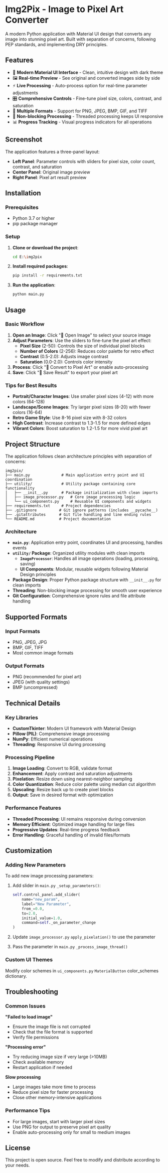 # Img2Pix - Image to Pixel Art Converter

A modern Python application with Material UI design that converts any image into stunning pixel art. Built with separation of concerns, following PEP standards, and implementing DRY principles.

## Features

- 🎨 **Modern Material UI Interface** - Clean, intuitive design with dark theme
- 🖼️ **Real-time Preview** - See original and converted images side by side
- ⚡ **Live Processing** - Auto-process option for real-time parameter adjustments
- 🎛️ **Comprehensive Controls** - Fine-tune pixel size, colors, contrast, and saturation
- 💾 **Multiple Formats** - Support for PNG, JPEG, BMP, GIF, and TIFF
- 🧵 **Non-blocking Processing** - Threaded processing keeps UI responsive
- 📊 **Progress Tracking** - Visual progress indicators for all operations

## Screenshot

The application features a three-panel layout:
- **Left Panel**: Parameter controls with sliders for pixel size, color count, contrast, and saturation
- **Center Panel**: Original image preview
- **Right Panel**: Pixel art result preview

## Installation

### Prerequisites
- Python 3.7 or higher
- pip package manager

### Setup

1. **Clone or download the project**:
   ```bash
   cd E:\img2pix
   ```

2. **Install required packages**:
   ```bash
   pip install -r requirements.txt
   ```

3. **Run the application**:
   ```bash
   python main.py
   ```

## Usage

### Basic Workflow

1. **Open an Image**: Click "📁 Open Image" to select your source image
2. **Adjust Parameters**: Use the sliders to fine-tune the pixel art effect:
   - **Pixel Size** (2-50): Controls the size of individual pixel blocks
   - **Number of Colors** (2-256): Reduces color palette for retro effect
   - **Contrast** (0.5-2.0): Adjusts image contrast
   - **Saturation** (0.0-2.0): Controls color intensity
3. **Process**: Click "🎨 Convert to Pixel Art" or enable auto-processing
4. **Save**: Click "💾 Save Result" to export your pixel art

### Tips for Best Results

- **Portrait/Character Images**: Use smaller pixel sizes (4-12) with more colors (64-128)
- **Landscape/Scene Images**: Try larger pixel sizes (8-20) with fewer colors (16-64)
- **Retro Game Style**: Use 8-16 pixel size with 8-32 colors
- **High Contrast**: Increase contrast to 1.3-1.5 for more defined edges
- **Vibrant Colors**: Boost saturation to 1.2-1.5 for more vivid pixel art

## Project Structure

The application follows clean architecture principles with separation of concerns:

```
img2pix/
├── main.py              # Main application entry point and UI coordination
├── utility/             # Utility package containing core functionality
│   ├── __init__.py      # Package initialization with clean imports
│   ├── image_processor.py   # Core image processing logic
│   └── ui_components.py     # Reusable UI components and widgets
├── requirements.txt     # Project dependencies
├── .gitignore          # Git ignore patterns (includes __pycache__)
├── .gitattributes      # Git file handling and line ending rules
└── README.md           # Project documentation
```

### Architecture

- **`main.py`**: Application entry point, coordinates UI and processing, handles events
- **`utility/` Package**: Organized utility modules with clean imports
  - **`ImageProcessor`**: Handles all image operations (loading, processing, saving)
  - **UI Components**: Modular, reusable widgets following Material Design principles
- **Package Design**: Proper Python package structure with `__init__.py` for clean imports
- **Threading**: Non-blocking image processing for smooth user experience
- **Git Configuration**: Comprehensive ignore rules and file attribute handling

## Supported Formats

### Input Formats
- PNG, JPEG, JPG
- BMP, GIF, TIFF
- Most common image formats

### Output Formats
- PNG (recommended for pixel art)
- JPEG (with quality settings)
- BMP (uncompressed)

## Technical Details

### Key Libraries
- **CustomTkinter**: Modern UI framework with Material Design
- **Pillow (PIL)**: Comprehensive image processing
- **NumPy**: Efficient numerical operations
- **Threading**: Responsive UI during processing

### Processing Pipeline
1. **Image Loading**: Convert to RGB, validate format
2. **Enhancement**: Apply contrast and saturation adjustments
3. **Pixelation**: Resize down using nearest-neighbor sampling
4. **Color Quantization**: Reduce color palette using median cut algorithm
5. **Upscaling**: Resize back up to create pixel blocks
6. **Output**: Save in desired format with optimization

### Performance Features
- **Threaded Processing**: UI remains responsive during conversion
- **Memory Efficient**: Optimized image handling for large files
- **Progressive Updates**: Real-time progress feedback
- **Error Handling**: Graceful handling of invalid files/formats

## Customization

### Adding New Parameters
To add new image processing parameters:

1. Add slider in `main.py` `_setup_parameters()`:
   ```python
   self.control_panel.add_slider(
       name="new_param",
       label="New Parameter",
       from_=0.0,
       to=2.0,
       initial_value=1.0,
       command=self._on_parameter_change
   )
   ```

2. Update `image_processor.py` `apply_pixelation()` to use the parameter
3. Pass the parameter in `main.py` `_process_image_thread()`

### Custom UI Themes
Modify color schemes in `ui_components.py` `MaterialButton` color_schemes dictionary.

## Troubleshooting

### Common Issues

**"Failed to load image"**
- Ensure the image file is not corrupted
- Check that the file format is supported
- Verify file permissions

**"Processing error"**
- Try reducing image size if very large (>10MB)
- Check available memory
- Restart application if needed

**Slow processing**
- Large images take more time to process
- Reduce pixel size for faster processing
- Close other memory-intensive applications

### Performance Tips
- For large images, start with larger pixel sizes
- Use PNG for output to preserve pixel art quality
- Enable auto-processing only for small to medium images

## License

This project is open source. Feel free to modify and distribute according to your needs.

